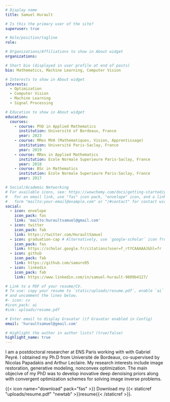 ```yaml
---
# Display name
title: Samuel Hurault

# Is this the primary user of the site?
superuser: true

# Role/position/tagline
role:

# Organizations/Affiliations to show in About widget
organizations:

# Short bio (displayed in user profile at end of posts)
bio: Mathematics, Machine Learning, Computer Vision

# Interests to show in About widget
interests:
  - Optimization
  - Computer Vision
  - Machine Learning 
  - Signal Processing

# Education to show in About widget
education:
  courses:
    - course: PhD in Applied Mathematics
      institution: Université of Bordeaux, France
      year: 2023
    - course: MRes MVA (Mathematiques, Vision, Apprentissage)
      institution: Université Paris-Saclay, France
      year: 2019
    - course: MRes in Applied Mathematics
      institution: Ecole Normale Superieure Paris-Saclay, France
      year: 2018
    - course: BSc in Mathematics
      institution: Ecole Normale Superieure Paris-Saclay, France
      year: 2017

# Social/Academic Networking
# For available icons, see: https://wowchemy.com/docs/getting-started/page-builder/#icons
#   For an email link, use "fas" icon pack, "envelope" icon, and a link in the
#   form "mailto:your-email@example.com" or "/#contact" for contact widget.
social:
  - icon: envelope
    icon_pack: fas
    link: 'mailto:huraultsamuel@gmail.com'
  - icon: twitter
    icon_pack: fab
    link: https://twitter.com/HuraultSamuel
  - icon: graduation-cap # Alternatively, use `google-scholar` icon from `ai` icon pack
    icon_pack: fas
    link: https://scholar.google.fr/citations?user=f_rtYCAAAAAJ&hl=fr
  - icon: github
    icon_pack: fab
    link: https://github.com/samuro95
  - icon: linkedin
    icon_pack: fab
    link: https://www.linkedin.com/in/samuel-hurault-9809b4127/

# Link to a PDF of your resume/CV.
# To use: copy your resume to `static/uploads/resume.pdf`, enable `ai` icons in `params.toml`,
# and uncomment the lines below.
#- icon: cv
#icon_pack: ai
#ink: uploads/resume.pdf

# Enter email to display Gravatar (if Gravatar enabled in Config)
email: 'huraultsamuel@gmail.com'

# Highlight the author in author lists? (true/false)
highlight_name: true
---
```


I am a postdoctoral researcher at ENS Paris working with with Gabriel Peyré. I obtained my Ph.D from Université de Bordeaux, co-supervised by Nicolas Papadakis and  Arthur Leclaire. My research interests include image restoration, generative modeling, nonconvex optimization. The main objecive of my PhD was to develop inovative deep denoising priors along with convergent optimization schemes for solving image inverse problems. 

{{< icon name="download" pack="fas" >}} Download my {{< staticref "uploads/resume.pdf" "newtab" >}}resume{{< /staticref >}}.
